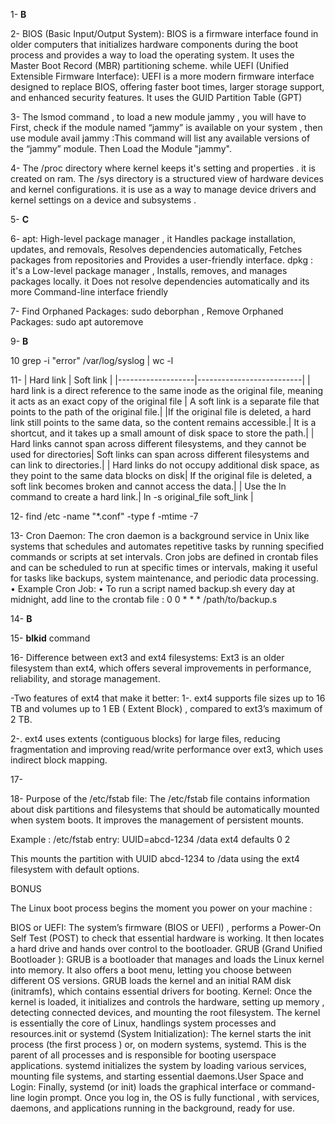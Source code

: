 1- **B**

2- BIOS (Basic Input/Output System): BIOS is a firmware interface found in older computers that initializes hardware components during the boot process and provides a way to load the operating system. It uses the Master Boot Record (MBR) partitioning scheme.
  while  UEFI (Unified Extensible Firmware Interface): UEFI is a more modern firmware interface designed to replace BIOS, offering faster boot times, larger storage support, and enhanced security features. It uses the GUID Partition Table (GPT)


3- The lsmod command ,
  to load a new module jammy , you will have to First, check if the module named “jammy” is available on your system ,  then use module avail jammy :This command will list any available versions of the “jammy” module. Then Load the Module "jammy". 


4- The /proc directory where kernel keeps it's setting and properties . it is created on ram.
  The /sys directory is a structured view of hardware devices and kernel configurations. it is use as a way to manage device drivers and kernel settings on a device and subsystems .
  
5- **C**

6- apt: ⁠High-level package manager , it⁠ ⁠Handles package installation, updates, and removals⁠, ⁠Resolves dependencies automatically⁠, ⁠Fetches packages from repositories and ⁠Provides a user-friendly interface.
  dpkg : it's a ⁠Low-level package manager , ⁠Installs, removes, and manages packages locally. it  ⁠Does not resolve dependencies automatically and its more ⁠Command-line interface friendly 


7- Find Orphaned Packages: sudo deborphan , Remove Orphaned Packages: sudo apt autoremove

9- **B**

10 grep -i "error" /var/log/syslog | wc -l

11-
| Hard link         |  Soft link                       |
|-------------------|--------------------------|
| hard link is a direct reference to the same inode as the original file, meaning it acts as an exact copy of the original file | A soft link is a separate file that points to the path of the original file.|
|If the original file is deleted, a hard link still points to the same data, so the content remains accessible.| It is a shortcut, and it takes up a small amount of disk space to store the path.|
|	Hard links cannot span across different filesystems, and they cannot be used for directories| Soft links can span across different filesystems and can link to directories.|
|	Hard links do not occupy additional disk space, as they point to the same data blocks on disk| If the original file is deleted, a soft link becomes broken and cannot access the data.|
| Use the ln command to create a hard link.| ln -s original_file soft_link |

12- find /etc -name "*.conf" -type f -mtime -7

13- Cron Daemon: The cron daemon is a background service in Unix like systems that schedules and automates repetitive tasks by running specified commands or scripts at set intervals. Cron jobs are defined in crontab files and can be scheduled to run at specific times or intervals, making it useful for tasks like backups, system maintenance, and periodic data processing.
	•	Example Cron Job:
	•	To run a script named backup.sh every day at midnight, add line to the crontab file :  0 0 * * * /path/to/backup.s

14- **B**

15- **blkid** command

16- Difference between ext3 and ext4 filesystems: Ext3 is an older filesystem than ext4, which offers several improvements in performance, reliability, and storage management.

  -Two features of ext4 that make it better:
   1-.	ext4 supports file sizes up to 16 TB and volumes up to 1 EB ( Extent Block) , compared to ext3’s maximum of 2 TB.

   2-.	ext4 uses extents (contiguous blocks) for large files, reducing fragmentation and improving read/write performance over ext3, which uses indirect block mapping.


 17- 


18- Purpose of the /etc/fstab file: 	The /etc/fstab file contains information about disk partitions and filesystems that should be automatically mounted when system boots. It improves the management of persistent mounts.

Example : /etc/fstab entry: UUID=abcd-1234   /data   ext4   defaults   0   2

This mounts the partition with UUID abcd-1234 to /data using the ext4 filesystem with default options.

BONUS 

The Linux boot process begins the moment you power on your machine :

BIOS or UEFI: The system’s firmware (BIOS or UEFI) , performs a Power-On Self Test (POST) to check that essential hardware is working. It then locates a hard drive and hands over control to the bootloader. GRUB (Grand Unified Bootloader ): GRUB is a bootloader that manages and loads the Linux kernel into memory. It also offers a boot menu, letting you choose between different OS versions. GRUB loads the kernel and an initial RAM disk (initramfs), which contains essential drivers for booting.	Kernel: Once the kernel is loaded, it initializes and  controls the hardware, setting up memory , detecting connected devices, and mounting the root filesystem. The kernel is essentially the core of Linux, handlings system processes and resources.init or systemd (System Initialization): The kernel starts the init process (the first process ) or, on modern systems, systemd. This is the parent of all processes and is responsible for booting userspace applications. systemd initializes the system by loading various services, mounting file systems, and starting essential daemons.User Space and Login: Finally, systemd (or init) loads the graphical interface or command-line login prompt. Once you log in, the OS is fully functional , with services, daemons, and applications running in the background, ready for use.
 











